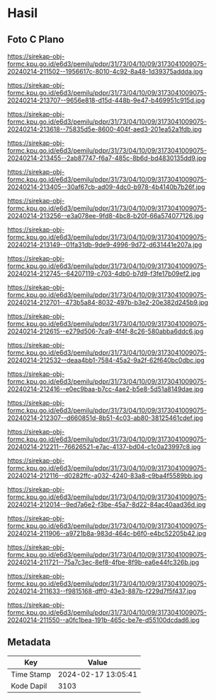 # Hasil

## Foto C Plano

https://sirekap-obj-formc.kpu.go.id/e6d3/pemilu/pdpr/31/73/04/10/09/3173041009075-20240214-211502--1956617c-8010-4c92-8a48-1d39375addda.jpg

https://sirekap-obj-formc.kpu.go.id/e6d3/pemilu/pdpr/31/73/04/10/09/3173041009075-20240214-213707--9656e818-d15d-448b-9e47-b469951c915d.jpg

https://sirekap-obj-formc.kpu.go.id/e6d3/pemilu/pdpr/31/73/04/10/09/3173041009075-20240214-213618--75835d5e-8600-404f-aed3-201ea52a1fdb.jpg

https://sirekap-obj-formc.kpu.go.id/e6d3/pemilu/pdpr/31/73/04/10/09/3173041009075-20240214-213455--2ab87747-f6a7-485c-8b6d-bd4830135dd9.jpg

https://sirekap-obj-formc.kpu.go.id/e6d3/pemilu/pdpr/31/73/04/10/09/3173041009075-20240214-213405--30af67cb-ad09-4dc0-b978-4b4140b7b26f.jpg

https://sirekap-obj-formc.kpu.go.id/e6d3/pemilu/pdpr/31/73/04/10/09/3173041009075-20240214-213256--e3a078ee-9fd8-4bc8-b20f-66a574077126.jpg

https://sirekap-obj-formc.kpu.go.id/e6d3/pemilu/pdpr/31/73/04/10/09/3173041009075-20240214-213149--01fa31db-9de9-4996-9d72-d631441e207a.jpg

https://sirekap-obj-formc.kpu.go.id/e6d3/pemilu/pdpr/31/73/04/10/09/3173041009075-20240214-212745--64207119-c703-4db0-b7d9-f3fe17b09ef2.jpg

https://sirekap-obj-formc.kpu.go.id/e6d3/pemilu/pdpr/31/73/04/10/09/3173041009075-20240214-212701--473b5a84-8032-497b-b3e2-20e382d245b9.jpg

https://sirekap-obj-formc.kpu.go.id/e6d3/pemilu/pdpr/31/73/04/10/09/3173041009075-20240214-212615--e279d506-7ca9-4f4f-8c26-580abba6ddc6.jpg

https://sirekap-obj-formc.kpu.go.id/e6d3/pemilu/pdpr/31/73/04/10/09/3173041009075-20240214-212532--deaa4bb1-7584-45a2-9a2f-62f640bc0dbc.jpg

https://sirekap-obj-formc.kpu.go.id/e6d3/pemilu/pdpr/31/73/04/10/09/3173041009075-20240214-212416--e0ec9baa-b7cc-4ae2-b5e8-5d51a8149dae.jpg

https://sirekap-obj-formc.kpu.go.id/e6d3/pemilu/pdpr/31/73/04/10/09/3173041009075-20240214-212307--d660851d-8b51-4c03-ab80-38125461cdef.jpg

https://sirekap-obj-formc.kpu.go.id/e6d3/pemilu/pdpr/31/73/04/10/09/3173041009075-20240214-212211--76626521-e7ac-4137-bd04-c1c0a23997c8.jpg

https://sirekap-obj-formc.kpu.go.id/e6d3/pemilu/pdpr/31/73/04/10/09/3173041009075-20240214-212116--d0282ffc-a032-4240-83a8-c9ba4f5589bb.jpg

https://sirekap-obj-formc.kpu.go.id/e6d3/pemilu/pdpr/31/73/04/10/09/3173041009075-20240214-212014--9ed7a6e2-f3be-45a7-8d22-84ac40aad36d.jpg

https://sirekap-obj-formc.kpu.go.id/e6d3/pemilu/pdpr/31/73/04/10/09/3173041009075-20240214-211906--a9721b8a-983d-464c-b6f0-e4bc52205b42.jpg

https://sirekap-obj-formc.kpu.go.id/e6d3/pemilu/pdpr/31/73/04/10/09/3173041009075-20240214-211721--75a7c3ec-8ef8-4fbe-8f9b-ea6e44fc326b.jpg

https://sirekap-obj-formc.kpu.go.id/e6d3/pemilu/pdpr/31/73/04/10/09/3173041009075-20240214-211633--f9815168-dff0-43e3-887b-f229d7f5f437.jpg

https://sirekap-obj-formc.kpu.go.id/e6d3/pemilu/pdpr/31/73/04/10/09/3173041009075-20240214-211550--a0fc1bea-191b-465c-be7e-d55100dcdad6.jpg


## Metadata

| Key        | Value               |
| ---------- | ------------------- |
| Time Stamp | 2024-02-17 13:05:41 |
| Kode Dapil | 3103                |




